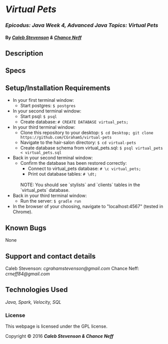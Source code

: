 # _Virtual Pets_

### _Epicodus: Java Week 4, Advanced Java Topics: Virtual Pets_

#### By _[**Caleb Stevenson**](https://github.com/CGrahamS) &amp; [**Chance Neff**](https://github.com/crneff84)_

## Description


## Specs

## Setup/Installation Requirements

* In your first terminal window:
  * Start postgres: `$ postgres`
* In your second terminal window:
  * Start psql: `$ psql`
  * Create database: `# CREATE DATABASE virtual_pets;`
* In your third terminal window:
  * Clone this repository to your desktop: `$ cd Desktop; git clone https://github.com/CGrahamS/virtual-pets`
  * Navigate to the hair-salon directory: `$ cd virtual-pets`
  * Create database schema from virtual_pets.sql: `$ psql virtual_pets < virtual_pets.sql`
* Back in your second terminal window:
  * Confirm the database has been restored correctly:
    * Connect to virtual_pets database: `# \c virtual_pets;`
    * Print out database tables: `# \dt;`
    <br>
    NOTE: You should see `stylists` and `clients` tables in the `virtual_pets` database.
* Back in your third terminal window:
  * Run the server: `$ gradle run`
* In the browser of your choosing, navigate to "localhost:4567" (tested in Chrome).

## Known Bugs

None

## Support and contact details

Caleb Stevenson: _cgrahamstevenson@gmail.com_
Chance Neff: _crneff84@gmail.com_

## Technologies Used

_Java,
Spark,
Velocity,
SQL_

### License

This webpage is licensed under the GPL license.

Copyright &copy; 2016 **_Caleb Stevenson &amp; Chance Neff_**
